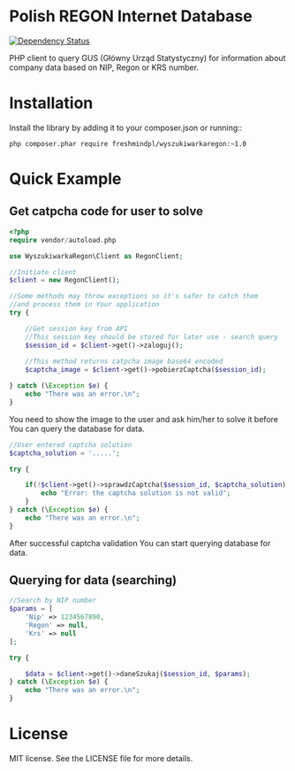 Polish REGON Internet Database
======================

[![Dependency Status](https://www.versioneye.com/user/projects/54d4b6023ca08495310002dd/badge.svg?style=flat)](https://www.versioneye.com/user/projects/54d4b6023ca08495310002dd)

PHP client to query GUS (Główny Urząd Statystyczny) for information about company data based on NIP, Regon or KRS number.


Installation
======================

Install the library by adding it to your composer.json or running::

    php composer.phar require freshmindpl/wyszukiwarkaregon:~1.0
    
Quick Example
======================

Get catpcha code for user to solve
----------------------

```php
<?php
require vendor/autoload.php

use WyszukiwarkaRegon\Client as RegonClient;

//Initiate client
$client = new RegonClient();

//Some methods may throw exceptions so it's safer to catch them
//and process them in Your application
try {

    //Get session key from API
    //This session key should be stored for later use - search query
    $session_id = $client->get()->zaloguj();
    
    //This method returns catpcha image base64 encoded
    $captcha_image = $client->get()->pobierzCaptcha($session_id);

} catch (\Exception $e) {
    echo "There was an error.\n";
}
```

You need to show the image to the user and ask him/her to solve it before You can query the database for data.

```php
//User entered captcha solution
$captcha_solution = '.....';

try {

    if(!$client->get()->sprawdzCaptcha($session_id, $captcha_solution) {
        echo "Error: the captcha solution is not valid";
    }
} catch (\Exception $e) {
    echo "There was an error.\n";
}
```

After successful captcha validation You can start querying database for data.

Querying for data (searching)
----------------------

```php
//Search by NIP number
$params = [
    'Nip' => 1234567890,
    'Regon' => null,
    'Krs' => null
];

try {

    $data = $client->get()->daneSzukaj($session_id, $params);
} catch (\Exception $e) {
    echo "There was an error.\n";
}
```

License
======================

MIT license. See the LICENSE file for more details.
